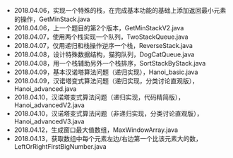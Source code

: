+ 2018.04.06，实现一个特殊的栈，在完成基本功能的基础上添加返回最小元素的操作，GetMinStack.java
+ 2018.04.06，上一个题目的第2个版本，GetMinStackV2.java
+ 2018.04.07，使用两个栈实现一个队列，TwoStackQueue.java
+ 2018.04.07，仅用递归和栈操作逆序一个栈，ReverseStack.java
+ 2018.04.08，设计特殊数据结构，猫狗队列，DogCatQueue.java
+ 2018.04.08，用一个栈辅助另外一个栈排序，SortStackByStack.java
+ 2018.04.09，基本汉诺塔算法问题（递归实现），Hanoi_basic.java
+ 2018.04.09，汉诺塔变式算法问题（递归实现，分类讨论直观版），Hanoi_advanced.java
+ 2018.04.10，汉诺塔变式算法问题（递归实现，代码精简版），Hanoi_advancedV2.java
+ 2018.04.10，汉诺塔变式算法问题（非递归实现，分类讨论直观版），Hanoi_advancedV3.java
+ 2018.04.12，生成窗口最大值数组，MaxWindowArray.java
+ 2018.04.13，获取数组中每个元素左边/右边第一个比该元素大的数，LeftOrRightFirstBigNumber.java